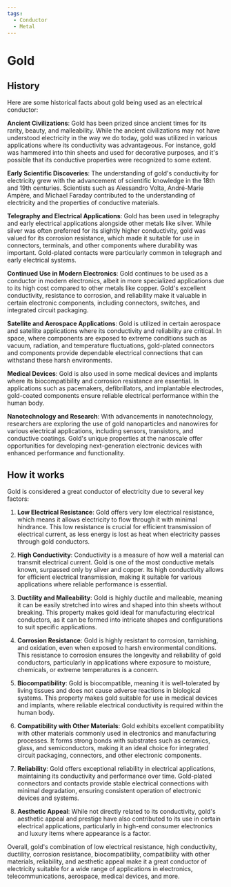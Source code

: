 ```yaml
---
tags:
  - Conductor
  - Metal
---
```


# Gold

## History

Here are some historical facts about gold being used as an electrical conductor:

**Ancient Civilizations**: Gold has been prized since ancient times for its rarity, beauty, and malleability. While the ancient civilizations may not have understood electricity in the way we do today, gold was utilized in various applications where its conductivity was advantageous. For instance, gold was hammered into thin sheets and used for decorative purposes, and it's possible that its conductive properties were recognized to some extent.

**Early Scientific Discoveries**: The understanding of gold's conductivity for electricity grew with the advancement of scientific knowledge in the 18th and 19th centuries. Scientists such as Alessandro Volta, André-Marie Ampère, and Michael Faraday contributed to the understanding of electricity and the properties of conductive materials.

**Telegraphy and Electrical Applications**: Gold has been used in telegraphy and early electrical applications alongside other metals like silver. While silver was often preferred for its slightly higher conductivity, gold was valued for its corrosion resistance, which made it suitable for use in connectors, terminals, and other components where durability was important. Gold-plated contacts were particularly common in telegraph and early electrical systems.

**Continued Use in Modern Electronics**: Gold continues to be used as a conductor in modern electronics, albeit in more specialized applications due to its high cost compared to other metals like copper. Gold's excellent conductivity, resistance to corrosion, and reliability make it valuable in certain electronic components, including connectors, switches, and integrated circuit packaging.

**Satellite and Aerospace Applications**: Gold is utilized in certain aerospace and satellite applications where its conductivity and reliability are critical. In space, where components are exposed to extreme conditions such as vacuum, radiation, and temperature fluctuations, gold-plated connectors and components provide dependable electrical connections that can withstand these harsh environments.

**Medical Devices**: Gold is also used in some medical devices and implants where its biocompatibility and corrosion resistance are essential. In applications such as pacemakers, defibrillators, and implantable electrodes, gold-coated components ensure reliable electrical performance within the human body.

**Nanotechnology and Research**: With advancements in nanotechnology, researchers are exploring the use of gold nanoparticles and nanowires for various electrical applications, including sensors, transistors, and conductive coatings. Gold's unique properties at the nanoscale offer opportunities for developing next-generation electronic devices with enhanced performance and functionality.

## How it works

Gold is considered a great conductor of electricity due to several key factors:

1. **Low Electrical Resistance**: Gold offers very low electrical resistance, which means it allows electricity to flow through it with minimal hindrance. This low resistance is crucial for efficient transmission of electrical current, as less energy is lost as heat when electricity passes through gold conductors.

2. **High Conductivity**: Conductivity is a measure of how well a material can transmit electrical current. Gold is one of the most conductive metals known, surpassed only by silver and copper. Its high conductivity allows for efficient electrical transmission, making it suitable for various applications where reliable performance is essential.

3. **Ductility and Malleability**: Gold is highly ductile and malleable, meaning it can be easily stretched into wires and shaped into thin sheets without breaking. This property makes gold ideal for manufacturing electrical conductors, as it can be formed into intricate shapes and configurations to suit specific applications.

4. **Corrosion Resistance**: Gold is highly resistant to corrosion, tarnishing, and oxidation, even when exposed to harsh environmental conditions. This resistance to corrosion ensures the longevity and reliability of gold conductors, particularly in applications where exposure to moisture, chemicals, or extreme temperatures is a concern.

5. **Biocompatibility**: Gold is biocompatible, meaning it is well-tolerated by living tissues and does not cause adverse reactions in biological systems. This property makes gold suitable for use in medical devices and implants, where reliable electrical conductivity is required within the human body.

6. **Compatibility with Other Materials**: Gold exhibits excellent compatibility with other materials commonly used in electronics and manufacturing processes. It forms strong bonds with substrates such as ceramics, glass, and semiconductors, making it an ideal choice for integrated circuit packaging, connectors, and other electronic components.

7. **Reliability**: Gold offers exceptional reliability in electrical applications, maintaining its conductivity and performance over time. Gold-plated connectors and contacts provide stable electrical connections with minimal degradation, ensuring consistent operation of electronic devices and systems.

8. **Aesthetic Appeal**: While not directly related to its conductivity, gold's aesthetic appeal and prestige have also contributed to its use in certain electrical applications, particularly in high-end consumer electronics and luxury items where appearance is a factor.

Overall, gold's combination of low electrical resistance, high conductivity, ductility, corrosion resistance, biocompatibility, compatibility with other materials, reliability, and aesthetic appeal make it a great conductor of electricity suitable for a wide range of applications in electronics, telecommunications, aerospace, medical devices, and more.